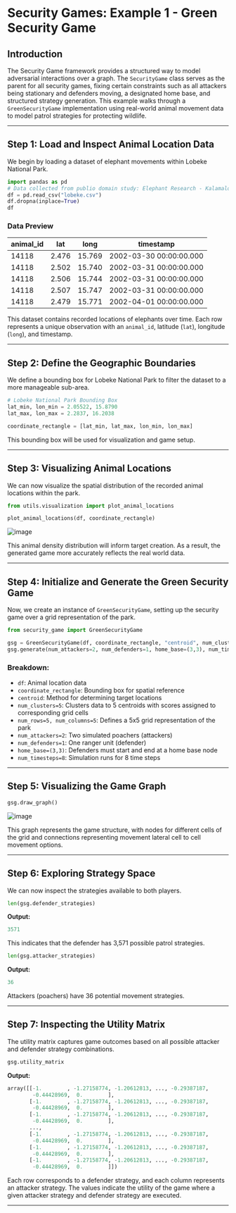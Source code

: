 # Security Games: Example 1 - Green Security Game

## Introduction
The Security Game framework provides a structured way to model adversarial interactions over a graph. The `SecurityGame` class serves as the parent for all security games, fixing certain constraints such as all attackers being stationary and defenders moving, a designated home base, and structured strategy generation. This example walks through a `GreenSecurityGame` implementation using real-world animal movement data to model patrol strategies for protecting wildlife.

---

## Step 1: Load and Inspect Animal Location Data
We begin by loading a dataset of elephant movements within Lobeke National Park.

```python
import pandas as pd
# Data collected from publio domain study: Elephant Research - Kalamaloue National Park (Cameroon)
df = pd.read_csv("lobeke.csv")
df.dropna(inplace=True)
df
```

### Data Preview
| animal_id | lat   | long  | timestamp               |
|-----------|-------|-------|-------------------------|
| 14118     | 2.476 | 15.769 | 2002-03-30 00:00:00.000 |
| 14118     | 2.502 | 15.740 | 2002-03-31 00:00:00.000 |
| 14118     | 2.506 | 15.744 | 2002-03-31 00:00:00.000 |
| 14118     | 2.507 | 15.747 | 2002-03-31 00:00:00.000 |
| 14118     | 2.479 | 15.771 | 2002-04-01 00:00:00.000 |

This dataset contains recorded locations of elephants over time. Each row represents a unique observation with an `animal_id`, latitude (`lat`), longitude (`long`), and timestamp.

---

## Step 2: Define the Geographic Boundaries
We define a bounding box for Lobeke National Park to filter the dataset to a more manageable sub-area.

```python
# Lobeke National Park Bounding Box
lat_min, lon_min = 2.05522, 15.8790
lat_max, lon_max = 2.2837, 16.2038

coordinate_rectangle = [lat_min, lat_max, lon_min, lon_max]
```

This bounding box will be used for visualization and game setup.

---

## Step 3: Visualizing Animal Locations
We can now visualize the spatial distribution of the recorded animal locations within the park.

```python
from utils.visualization import plot_animal_locations

plot_animal_locations(df, coordinate_rectangle)
```

![image](https://github.com/user-attachments/assets/1fde2a46-7220-495c-9911-58fe19c14410)


This animal density distribution will inform target creation. As a result, the generated game more accurately reflects the real world data.

---

## Step 4: Initialize and Generate the Green Security Game
Now, we create an instance of `GreenSecurityGame`, setting up the security game over a grid representation of the park.

```python
from security_game import GreenSecurityGame

gsg = GreenSecurityGame(df, coordinate_rectangle, "centroid", num_clusters=5, num_rows=5, num_columns=5)
gsg.generate(num_attackers=2, num_defenders=1, home_base=(3,3), num_timesteps=8)
```

### Breakdown:
- `df`: Animal location data
- `coordinate_rectangle`: Bounding box for spatial reference
- `centroid`: Method for determining target locations
- `num_clusters=5`: Clusters data to 5 centroids with scores assigned to corresponding grid cells
- `num_rows=5, num_columns=5`: Defines a 5x5 grid representation of the park
- `num_attackers=2`: Two simulated poachers (attackers)
- `num_defenders=1`: One ranger unit (defender)
- `home_base=(3,3)`: Defenders must start and end at a home base node
- `num_timesteps=8`: Simulation runs for 8 time steps

---

## Step 5: Visualizing the Game Graph
```python
gsg.draw_graph()
```

![image](https://github.com/user-attachments/assets/73770d37-599d-4718-a2e3-39d1d3efbeb2)

This graph represents the game structure, with nodes for different cells of the grid and connections representing movement lateral cell to cell movement options.

---

## Step 6: Exploring Strategy Space
We can now inspect the strategies available to both players.

```python
len(gsg.defender_strategies)
```
**Output:**
```python
3571
```
This indicates that the defender has 3,571 possible patrol strategies.

```python
len(gsg.attacker_strategies)
```
**Output:**
```python
36
```
Attackers (poachers) have 36 potential movement strategies.

---

## Step 7: Inspecting the Utility Matrix
The utility matrix captures game outcomes based on all possible attacker and defender strategy combinations.

```python
gsg.utility_matrix
```
**Output:**
```python
array([[-1.        , -1.27158774, -1.20612813, ..., -0.29387187,
        -0.44428969,  0.        ],
       [-1.        , -1.27158774, -1.20612813, ..., -0.29387187,
        -0.44428969,  0.        ],
       [-1.        , -1.27158774, -1.20612813, ..., -0.29387187,
        -0.44428969,  0.        ],
       ...,
       [-1.        , -1.27158774, -1.20612813, ..., -0.29387187,
        -0.44428969,  0.        ],
       [-1.        , -1.27158774, -1.20612813, ..., -0.29387187,
        -0.44428969,  0.        ],
       [-1.        , -1.27158774, -1.20612813, ..., -0.29387187,
        -0.44428969,  0.        ]])
```
Each row corresponds to a defender strategy, and each column represents an attacker strategy. The values indicate the utility of the game where a given attacker strategy and defender strategy are executed.

---

